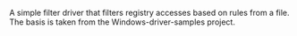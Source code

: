 A simple filter driver that filters registry accesses based on rules from a file. The basis is taken from the Windows-driver-samples project.